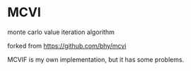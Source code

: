 # MCVI
monte carlo value iteration algorithm

forked from https://github.com/bhy/mcvi

MCVIF is my own implementation, but it has some problems.
